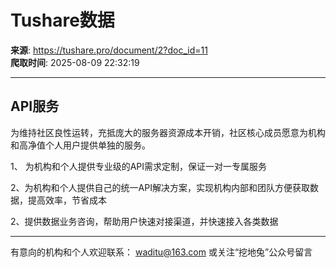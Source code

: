 # Tushare数据

**来源**: https://tushare.pro/document/2?doc_id=11  
**爬取时间**: 2025-08-09 22:32:19

---

## API服务

为维持社区良性运转，充抵庞大的服务器资源成本开销，社区核心成员愿意为机构和高净值个人用户提供单独的服务。

1、 为机构和个人提供专业级的API需求定制，保证一对一专属服务

2、为机构和个人提供自己的统一API解决方案，实现机构内部和团队方便获取数据，提高效率，节省成本

2、提供数据业务咨询，帮助用户快速对接渠道，并快速接入各类数据

---

有意向的机构和个人欢迎联系： waditu@163.com 或关注“挖地兔”公众号留言
